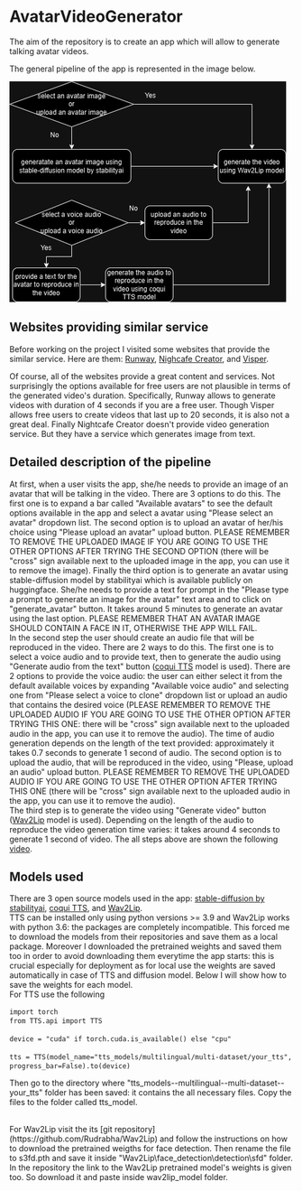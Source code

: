 # AvatarVideoGenerator
The aim of the repository is to create an app which will allow to generate talking avatar videos.

The general pipeline of the app is represented in the image below.

![image](avatar_video_generation_pipeline.jpg)

## Websites providing similar service

Before working on the project I visited some websites that provide the similar service. Here are them: [Runway](https://runwayml.com/), [Nighcafe Creator](https://creator.nightcafe.studio/), and [Visper](https://visper.tech/en).

Of course, all of the websites provide a great content and services. Not surprisingly the options available for free users are not plausible in terms of the generated video's duration. Specifically, Runway allows to generate videos with duration of 4 seconds if you are a free user. Though Visper allows free users to create videos that last up to 20 seconds, it is also not a great deal. Finally Nightcafe Creator doesn't provide video generation service. But they have a service which generates image from text. 

## Detailed description of the pipeline

At first, when a user visits the app, she/he needs to provide an image of an avatar that will be talking in the video. There are 3 options to do this. The first one is to expand a bar called "Available avatars" to see the default options available in the app and select a avatar using "Please select an avatar" dropdown list. The second option is to upload an avatar of her/his choice using "Please upload an avatar" upload button. PLEASE REMEMBER TO REMOVE THE UPLOADED IMAGE IF YOU ARE GOING TO USE THE OTHER OPTIONS AFTER TRYING THE SECOND OPTION (there will be "cross" sign available next to the uploaded image in the app, you can use it to remove the image). Finally the third option is to generate an avatar using stable-diffusion model by stabilityai which is available publicly on huggingface. She/he needs to provide a text for prompt in the "Please type a prompt to generate an image for the avatar" text area and to click on "generate_avatar" button. It takes around 5 minutes to generate an avatar using the last option. PLEASE REMEMBER THAT AN AVATAR IMAGE SHOULD CONTAIN A FACE IN IT, OTHERWISE THE APP WILL FAIL.
<br>
In the second step the user should create an audio file that will be reproduced in the video. There are 2 ways to do this. The first one is to select a voice audio and to provide text, then to generate the audio using "Generate audio from the text" button ([coqui TTS](https://github.com/coqui-ai/TTS) model is used). There are 2 options to provide the voice audio: the user can either select it from the default available voices by expanding "Available voice audio" and selecting one from "Please select a voice to clone" dropdown list or upload an audio that contains the desired voice (PLEASE REMEMBER TO REMOVE THE UPLOADED AUDIO IF YOU ARE GOING TO USE THE OTHER OPTION AFTER TRYING THIS ONE: there will be "cross" sign available next to the uploaded audio in the app, you can use it to remove the audio). The time of audio generation depends on the length of the text provided: approximately it takes 0.7 seconds to generate 1 second of audio. The second option is to upload the audio, that will be reproduced in the video, using "Please, upload an audio" upload button. PLEASE REMEMBER TO REMOVE THE UPLOADED AUDIO IF YOU ARE GOING TO USE THE OTHER OPTION AFTER TRYING THIS ONE (there will be "cross" sign available next to the uploaded audio in the app, you can use it to remove the audio).
<br>
The third step is to generate the video using "Generate video" button ([Wav2Lip](https://github.com/Rudrabha/Wav2Lip) model is used). Depending on the length of the audio to reproduce the video generation time varies: it takes around 4 seconds to generate 1 second of video.
The all steps above are shown the following [video]().

## Models used 

There are 3 open source models used in the app: [stable-diffusion by stabilityai](https://huggingface.co/stabilityai/stable-diffusion-2-1-base), [coqui TTS](https://github.com/coqui-ai/TTS), and [Wav2Lip](https://github.com/Rudrabha/Wav2Lip). 
<br>
TTS can be installed only using python versions >= 3.9 and Wav2Lip works with python 3.6: the packages are completely incompatible. This forced me to download the models from their repositories and save them as a local package. Moreover I downloaded the pretrained weights and saved them too in order to avoid downloading them everytime the app starts: this is crucial especially for deployment as for local use the weights are saved automatically in case of TTS and diffusion model. Below I will show how to save the weights for each model.
<br>
For TTS use the following
``` 
import torch
from TTS.api import TTS

device = "cuda" if torch.cuda.is_available() else "cpu"

tts = TTS(model_name="tts_models/multilingual/multi-dataset/your_tts", progress_bar=False).to(device)
```
Then go to the directory where "tts_models--multilingual--multi-dataset--your_tts" folder has been saved: it contains the all necessary files. Copy the files to the folder called tts_model.

<br>
For Wav2Lip visit the its [git repository](https://github.com/Rudrabha/Wav2Lip) and follow the instructions on how to download the pretrained weigths for face detection. Then rename the file to s3fd.pth and save it inside "Wav2Lip\face_detection\detection\sfd" folder. In the repository the link to the Wav2Lip pretrained model's weights is given too. So download it and paste inside wav2lip_model folder.



